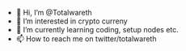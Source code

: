 - 👋 Hi, I’m @Totalwareth
- 👀 I’m interested in crypto curreny
- 🌱 I’m currently learning coding, setup nodes etc.
- 📫 How to reach me on twitter/totalwareth


<!---
Totalwareth/Totalwareth is a ✨ special ✨ repository because its `README.md` (this file) appears on your GitHub profile.
You can click the Preview link to take a look at your changes.
--->
